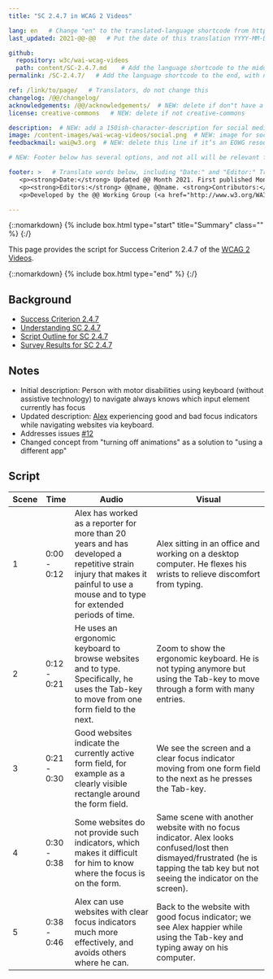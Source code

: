 ```yaml
---
title: "SC 2.4.7 in WCAG 2 Videos"

lang: en   # Change "en" to the translated-language shortcode from https://www.iana.org/assignments/language-subtag-registry/language-subtag-registry
last_updated: 2021-@@-@@   # Put the date of this translation YYYY-MM-DD (with month in the middle)

github:
  repository: w3c/wai-wcag-videos
  path: content/SC-2.4.7.md    # Add the language shortcode to the middle of the filename, for example: content/index.fr.md
permalink: /SC-2.4.7/   # Add the language shortcode to the end, with no slash at end, for example: /link/to/page/fr

ref: /link/to/page/   # Translators, do not change this
changelog: /@@/changelog/
acknowledgements: /@@/acknowledgements/  # NEW: delete if don"t have a separate acknowledgements page. And delete it in the footer below.
license: creative-commons   # NEW: delete if not creative-commons

description:  # NEW: add a 150ish-character-description for social media   # translate the description
image: /content-images/wai-wcag-videos/social.png  # NEW: image for social media
feedbackmail: wai@w3.org  # NEW: delete this line if it’s an EOWG resource (the default is wai-eo-editors@w3.org)

# NEW: Footer below has several options, and not all will be relevant for specific pages. (Ask Shawn if questions.)

footer: >   # Translate words below, including "Date:" and "Editor:" Translate the Working Group name. Leave the Working Group acronym in English. Do *not* change the dates in the footer below.
   <p><strong>Date:</strong> Updated @@ Month 2021. First published Month 20@@. CHANGELOG.</p>
   <p><strong>Editors:</strong> @@name, @@name. <strong>Contributors:</strong> @@name, @@name, and <a href=”https://www.w3.org/groups/wg/@@wg/participants”>participants of the @@WG</a>. ACKNOWLEDGEMENTS lists contributors and credits.</p>
   <p>Developed by the @@ Working Group (<a href="http://www.w3.org/WAI/@@/">@@WG</a>). Developed as part of the <a href="https://www.w3.org/WAI/@@/">WAI-@@ project</a>, @@co-funded by the European Commission.</p>

---
```


{::nomarkdown}
{% include box.html type="start" title="Summary" class="" %}
{:/}

This page provides the script for Success Criterion 2.4.7 of the [WCAG 2 Videos](https://wai-wcag-videos.netlify.app/overview/).

{::nomarkdown}
{% include box.html type="end" %}
{:/}

## Background

* [Success Criterion 2.4.7](https://www.w3.org/TR/WCAG22/#focus-visible)
* [Understanding SC 2.4.7](https://www.w3.org/WAI/WCAG22/Understanding/focus-visible.html)
* [Script Outline for SC 2.4.7](https://www.w3.org/WAI/EO/wiki/Video-Based_Resources/WCAG_Requirements#SC2-4-7)
* [Survey Results for SC 2.4.7](https://www.w3.org/2002/09/wbs/35532/Videos_WCAG_Squirrel/results#xSC247)

## Notes

* Initial description:  Person with motor disabilities using keyboard (without assistive technology) to navigate always knows which input element currently has focus
* Updated description: [Alex](https://wai-wcag-videos.netlify.app/overview/#alex-he) experiencing good and bad focus indicators while navigating websites via keyboard.
* Addresses issues [#12](https://github.com/w3c/wai-wcag-videos/issues/12)
* Changed concept from "turning off animations" as a solution to "using a different app"

## Script

| Scene | Time | Audio | Visual |
| ----- | ---- | ----- | ------ |
| 1 | 0:00 - 0:12 | Alex has worked as a reporter for more than 20 years and has developed a repetitive strain injury that makes it painful to use a mouse and to type for extended periods of time. | Alex sitting in an office and working on a desktop computer. He flexes his wrists to relieve discomfort from typing. |
| 2 | 0:12 - 0:21 | He uses an ergonomic keyboard to browse websites and to type. Specifically, he uses the Tab-key to move from one form field to the next. | Zoom to show the ergonomic keyboard. He is not typing anymore but using the Tab-key to move through a form with many entries. |
| 3 | 0:21 - 0:30 | Good websites indicate the currently active form field, for example as a clearly visible rectangle around the form field. | We see the screen and a clear focus indicator moving from one form field to the next as he presses the Tab-key. |
| 4 | 0:30 - 0:38 | Some websites do not provide such indicators, which makes it difficult for him to know where the focus is on the form. | Same scene with another website with no focus indicator. Alex looks confused/lost then dismayed/frustrated (he is tapping the tab key but not seeing the indicator on the screen). |
| 5 | 0:38 - 0:46 | Alex can use websites with clear focus indicators much more effectively, and avoids others where he can. | Back to the website with good focus indicator; we see Alex happier while using the Tab-key and typing away on his computer. |


